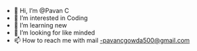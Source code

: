 - 👋 Hi, I’m @Pavan C
- 👀 I’m interested in Coding
- 🌱 I’m learning new
- 💞️ I’m looking for like minded 
- 📫 How to reach me with mail -pavancgowda500@gmail.com

<!---
PavanCGowda/PavanCGowda is a ✨ special ✨ repository because its `README.md` (this file) appears on your GitHub profile.
You can click the Preview link to take a look at your changes.
--->
